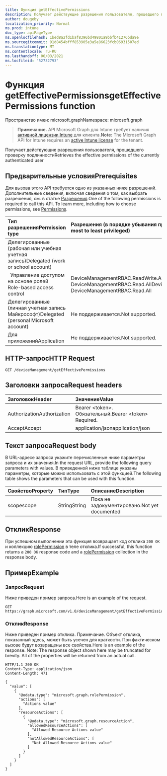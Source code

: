 ```yaml
---
title: Функция getEffectivePermissions
description: Получает действующие разрешения пользователя, прошедшего проверку подлинности
author: dougeby
localization_priority: Normal
ms.prod: intune
doc_type: apiPageType
ms.openlocfilehash: 1bed8a2fd1baf8396bd49801a9bbfb41276bda9e
ms.sourcegitcommit: 91d8454bfff853905e3a5e86623fcb06931507ed
ms.translationtype: MT
ms.contentlocale: ru-RU
ms.lasthandoff: 06/03/2021
ms.locfileid: "52732793"
---
```

# <a name="geteffectivepermissions-function"></a><span data-ttu-id="46b1b-103">Функция getEffectivePermissions</span><span class="sxs-lookup"><span data-stu-id="46b1b-103">getEffectivePermissions function</span></span>

<span data-ttu-id="46b1b-104">Пространство имен: microsoft.graph</span><span class="sxs-lookup"><span data-stu-id="46b1b-104">Namespace: microsoft.graph</span></span>

> <span data-ttu-id="46b1b-105">**Примечание.** API Microsoft Graph для Intune требует наличия [активной лицензии Intune](https://go.microsoft.com/fwlink/?linkid=839381) для клиента.</span><span class="sxs-lookup"><span data-stu-id="46b1b-105">**Note:** The Microsoft Graph API for Intune requires an [active Intune license](https://go.microsoft.com/fwlink/?linkid=839381) for the tenant.</span></span>

<span data-ttu-id="46b1b-106">Получает действующие разрешения пользователя, прошедшего проверку подлинности</span><span class="sxs-lookup"><span data-stu-id="46b1b-106">Retrieves the effective permissions of the currently authenticated user</span></span>

## <a name="prerequisites"></a><span data-ttu-id="46b1b-107">Предварительные условия</span><span class="sxs-lookup"><span data-stu-id="46b1b-107">Prerequisites</span></span>
<span data-ttu-id="46b1b-p101">Для вызова этого API требуется одно из указанных ниже разрешений. Дополнительные сведения, включая сведения о том, как выбрать разрешения, см. в статье [Разрешения](/graph/permissions-reference).</span><span class="sxs-lookup"><span data-stu-id="46b1b-p101">One of the following permissions is required to call this API. To learn more, including how to choose permissions, see [Permissions](/graph/permissions-reference).</span></span>

|<span data-ttu-id="46b1b-110">Тип разрешения</span><span class="sxs-lookup"><span data-stu-id="46b1b-110">Permission type</span></span>|<span data-ttu-id="46b1b-111">Разрешения (в порядке убывания привилегий)</span><span class="sxs-lookup"><span data-stu-id="46b1b-111">Permissions (from most to least privileged)</span></span>|
|:---|:---|
|<span data-ttu-id="46b1b-112">Делегированные (рабочая или учебная учетная запись)</span><span class="sxs-lookup"><span data-stu-id="46b1b-112">Delegated (work or school account)</span></span>||
| <span data-ttu-id="46b1b-113">&nbsp;&nbsp;Управление доступом на основе ролей</span><span class="sxs-lookup"><span data-stu-id="46b1b-113">&nbsp; &nbsp; Role-based access control</span></span> | <span data-ttu-id="46b1b-114">DeviceManagementRBAC.ReadWrite.All, DeviceManagementRBAC.Read.All</span><span class="sxs-lookup"><span data-stu-id="46b1b-114">DeviceManagementRBAC.ReadWrite.All, DeviceManagementRBAC.Read.All</span></span>|
|<span data-ttu-id="46b1b-115">Делегированные (личная учетная запись Майкрософт)</span><span class="sxs-lookup"><span data-stu-id="46b1b-115">Delegated (personal Microsoft account)</span></span>|<span data-ttu-id="46b1b-116">Не поддерживается.</span><span class="sxs-lookup"><span data-stu-id="46b1b-116">Not supported.</span></span>|
|<span data-ttu-id="46b1b-117">Для приложений</span><span class="sxs-lookup"><span data-stu-id="46b1b-117">Application</span></span>|<span data-ttu-id="46b1b-118">Не поддерживается.</span><span class="sxs-lookup"><span data-stu-id="46b1b-118">Not supported.</span></span>|

## <a name="http-request"></a><span data-ttu-id="46b1b-119">HTTP-запрос</span><span class="sxs-lookup"><span data-stu-id="46b1b-119">HTTP Request</span></span>
<!-- {
  "blockType": "ignored"
}
-->
``` http
GET /deviceManagement/getEffectivePermissions
```

## <a name="request-headers"></a><span data-ttu-id="46b1b-120">Заголовки запроса</span><span class="sxs-lookup"><span data-stu-id="46b1b-120">Request headers</span></span>
|<span data-ttu-id="46b1b-121">Заголовок</span><span class="sxs-lookup"><span data-stu-id="46b1b-121">Header</span></span>|<span data-ttu-id="46b1b-122">Значение</span><span class="sxs-lookup"><span data-stu-id="46b1b-122">Value</span></span>|
|:---|:---|
|<span data-ttu-id="46b1b-123">Authorization</span><span class="sxs-lookup"><span data-stu-id="46b1b-123">Authorization</span></span>|<span data-ttu-id="46b1b-124">Bearer &lt;token&gt;. Обязательный.</span><span class="sxs-lookup"><span data-stu-id="46b1b-124">Bearer &lt;token&gt; Required.</span></span>|
|<span data-ttu-id="46b1b-125">Accept</span><span class="sxs-lookup"><span data-stu-id="46b1b-125">Accept</span></span>|<span data-ttu-id="46b1b-126">application/json</span><span class="sxs-lookup"><span data-stu-id="46b1b-126">application/json</span></span>|

## <a name="request-body"></a><span data-ttu-id="46b1b-127">Текст запроса</span><span class="sxs-lookup"><span data-stu-id="46b1b-127">Request body</span></span>
<span data-ttu-id="46b1b-128">В URL-адресе запроса укажите перечисленные ниже параметры запроса и их значения.</span><span class="sxs-lookup"><span data-stu-id="46b1b-128">In the request URL, provide the following query parameters with values.</span></span>
<span data-ttu-id="46b1b-129">В приведенной ниже таблице указаны параметры, которые можно использовать с этой функцией.</span><span class="sxs-lookup"><span data-stu-id="46b1b-129">The following table shows the parameters that can be used with this function.</span></span>

|<span data-ttu-id="46b1b-130">Свойство</span><span class="sxs-lookup"><span data-stu-id="46b1b-130">Property</span></span>|<span data-ttu-id="46b1b-131">Тип</span><span class="sxs-lookup"><span data-stu-id="46b1b-131">Type</span></span>|<span data-ttu-id="46b1b-132">Описание</span><span class="sxs-lookup"><span data-stu-id="46b1b-132">Description</span></span>|
|:---|:---|:---|
|<span data-ttu-id="46b1b-133">scope</span><span class="sxs-lookup"><span data-stu-id="46b1b-133">scope</span></span>|<span data-ttu-id="46b1b-134">String</span><span class="sxs-lookup"><span data-stu-id="46b1b-134">String</span></span>|<span data-ttu-id="46b1b-135">Пока не задокументировано.</span><span class="sxs-lookup"><span data-stu-id="46b1b-135">Not yet documented</span></span>|


## <a name="response"></a><span data-ttu-id="46b1b-136">Отклик</span><span class="sxs-lookup"><span data-stu-id="46b1b-136">Response</span></span>
<span data-ttu-id="46b1b-137">При успешном выполнении эта функция возвращает код отклика `200 OK` и коллекцию [rolePermission](../resources/intune-rbac-rolepermission.md) в теле отклика.</span><span class="sxs-lookup"><span data-stu-id="46b1b-137">If successful, this function returns a `200 OK` response code and a [rolePermission](../resources/intune-rbac-rolepermission.md) collection in the response body.</span></span>

## <a name="example"></a><span data-ttu-id="46b1b-138">Пример</span><span class="sxs-lookup"><span data-stu-id="46b1b-138">Example</span></span>
### <a name="request"></a><span data-ttu-id="46b1b-139">Запрос</span><span class="sxs-lookup"><span data-stu-id="46b1b-139">Request</span></span>
<span data-ttu-id="46b1b-140">Ниже приведен пример запроса.</span><span class="sxs-lookup"><span data-stu-id="46b1b-140">Here is an example of the request.</span></span>
``` http
GET https://graph.microsoft.com/v1.0/deviceManagement/getEffectivePermissions(scope='parameterValue')
```

### <a name="response"></a><span data-ttu-id="46b1b-141">Отклик</span><span class="sxs-lookup"><span data-stu-id="46b1b-141">Response</span></span>
<span data-ttu-id="46b1b-p103">Ниже приведен пример отклика. Примечание. Объект отклика, показанный здесь, может быть усечен для краткости. При фактическом вызове будут возвращены все свойства.</span><span class="sxs-lookup"><span data-stu-id="46b1b-p103">Here is an example of the response. Note: The response object shown here may be truncated for brevity. All of the properties will be returned from an actual call.</span></span>
``` http
HTTP/1.1 200 OK
Content-Type: application/json
Content-Length: 471

{
  "value": [
    {
      "@odata.type": "microsoft.graph.rolePermission",
      "actions": [
        "Actions value"
      ],
      "resourceActions": [
        {
          "@odata.type": "microsoft.graph.resourceAction",
          "allowedResourceActions": [
            "Allowed Resource Actions value"
          ],
          "notAllowedResourceActions": [
            "Not Allowed Resource Actions value"
          ]
        }
      ]
    }
  ]
}
```









